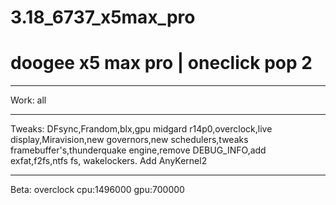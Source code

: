 # 3.18_6737_x5max_pro
# doogee x5 max pro | oneclick pop 2
__________________________________________________________________________________________________________________
Work: all
__________________________________________________________________________________________________________________
Tweaks: DFsync,Frandom,blx,gpu midgard r14p0,overclock,live display,Miravision,new governors,new schedulers,tweaks framebuffer's,thunderquake engine,remove DEBUG_INFO,add exfat,f2fs,ntfs fs, wakelockers.
Add AnyKernel2 
___________________________________________________________________________________________________________________
Beta: overclock cpu:1496000 gpu:700000
